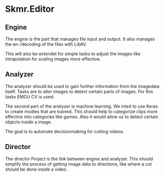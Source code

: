 # Skmr.Editor

## Engine

The engine is the part that manages file input and output. It also manages the en-/decoding of the files with LibAV.

This will also be extendet for simple tasks to adjust the images like intrapolation for scaling images more effective.


## Analyzer

The analyzer should be used to gain further information from the imagedata itself. Tasks are to alter images to detect certain parts of images. For this tasks EMGU CV is used.

The second part of the analyzer is machine learning. We inted to use Keras to create modles that are trained. This should help to categorize clips more effective into categories like games. Also it would allow us to detect certain objects inside a image.

The goal is to automate decisionmaking for cutting videos.

## Director

The director Project is the link between engine and analyzer. This should simplify the process of getting image data to directions, like where a cut should be done inside a video.

  
